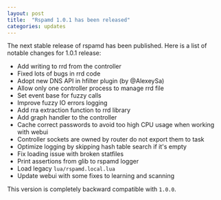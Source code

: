 ```yaml
---
layout: post
title:  "Rspamd 1.0.1 has been released"
categories: updates
---
```


The next stable release of rspamd has been published. Here is a list of notable changes for 1.0.1 release:

* Add writing to rrd from the controller
* Fixed lots of bugs in rrd code
* Adopt new DNS API in hfilter plugin (by @AlexeySa)
* Allow only one controller process to manage rrd file
* Set event base for fuzzy calls
* Improve fuzzy IO errors logging
* Add rra extraction function to rrd library
* Add graph handler to the controller
* Cache correct passwords to avoid too high CPU usage when working with webui
* Controller sockets are owned by router do not export them to task
* Optimize logging by skipping hash table search if it's empty
* Fix loading issue with broken statfiles
* Print assertions from glib to rspamd logger
* Load legacy `lua/rspamd.local.lua`
* Update webui with some fixes to learning and scanning

This version is completely backward compatible with `1.0.0`.
